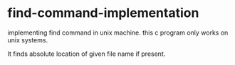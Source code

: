 # find-command-implementation
implementing find command in unix machine.
this c program only works on unix systems.

It finds absolute location of given file name if present.
